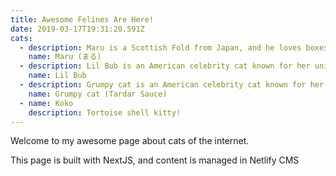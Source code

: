 ```yaml
---
title: Awesome Felines Are Here!
date: 2019-03-17T19:31:20.591Z
cats:
  - description: Maru is a Scottish Fold from Japan, and he loves boxes.
    name: Maru (まる)
  - description: Lil Bub is an American celebrity cat known for her unique appearance.
    name: Lil Bub
  - description: Grumpy cat is an American celebrity cat known for her grumpy appearance.
    name: Grumpy cat (Tardar Sauce)
  - name: Koko
    description: Tortoise shell kitty!
---
```

Welcome to my awesome page about cats of the internet.

This page is built with NextJS, and content is managed in Netlify CMS